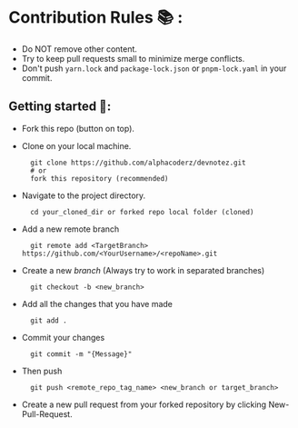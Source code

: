 # Contribution Rules :books: :

- Do NOT remove other content.
- Try to keep pull requests small to minimize merge conflicts.
- Don't push `yarn.lock` and `package-lock.json` or `pnpm-lock.yaml` in your commit.

## Getting started 🤩:

- Fork this repo (button on top).
- Clone on your local machine.

        git clone https://github.com/alphacoderz/devnotez.git
        # or 
        fork this repository (recommended)

- Navigate to the project directory.

        cd your_cloned_dir or forked repo local folder (cloned)

- Add a new remote branch

        git remote add <TargetBranch> https://github.com/<YourUsername>/<repoName>.git

- Create a new _branch_ (Always try to work in separated branches)

        git checkout -b <new_branch>

- Add all the changes that you have made

        git add .

- Commit your changes

        git commit -m "{Message}"

- Then push

        git push <remote_repo_tag_name> <new_branch or target_branch>

- Create a new pull request from your forked repository by clicking New-Pull-Request.
